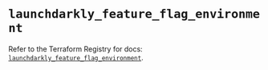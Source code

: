 # `launchdarkly_feature_flag_environment`

Refer to the Terraform Registry for docs: [`launchdarkly_feature_flag_environment`](https://registry.terraform.io/providers/launchdarkly/launchdarkly/2.20.0/docs/resources/feature_flag_environment).

